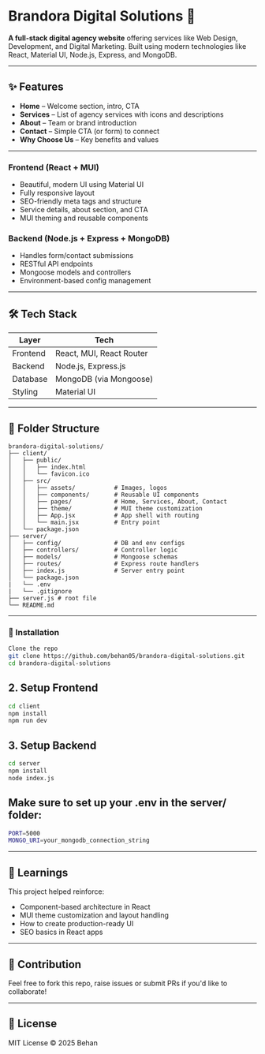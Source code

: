 # Brandora Digital Solutions 🚀

**A full-stack digital agency website** offering services like Web Design, Development, and Digital Marketing. Built using modern technologies like React, Material UI, Node.js, Express, and MongoDB.

---

## ✨ Features

- **Home** – Welcome section, intro, CTA
- **Services** – List of agency services with icons and descriptions
- **About** – Team or brand introduction
- **Contact** – Simple CTA (or form) to connect
- **Why Choose Us** – Key benefits and values
---

### Frontend (React + MUI)
- Beautiful, modern UI using Material UI
- Fully responsive layout
- SEO-friendly meta tags and structure
- Service details, about section, and CTA
- MUI theming and reusable components

### Backend (Node.js + Express + MongoDB)
- Handles form/contact submissions
- RESTful API endpoints
- Mongoose models and controllers
- Environment-based config management

---

## 🛠 Tech Stack

| Layer     | Tech                    |
|-----------|-------------------------|
| Frontend  | React, MUI, React Router |
| Backend   | Node.js, Express.js      |
| Database  | MongoDB (via Mongoose)   |
| Styling   | Material UI              |

---

## 📁 Folder Structure

```
brandora-digital-solutions/
├── client/
│   ├── public/
│   │   ├── index.html
│   │   └── favicon.ico
│   ├── src/
│   │   ├── assets/           # Images, logos
│   │   ├── components/       # Reusable UI components
│   │   ├── pages/            # Home, Services, About, Contact
│   │   ├── theme/            # MUI theme customization
│   │   ├── App.jsx           # App shell with routing
│   │   └── main.jsx          # Entry point
│   └── package.json
├── server/
│   ├── config/               # DB and env configs
│   ├── controllers/          # Controller logic
│   ├── models/               # Mongoose schemas
│   ├── routes/               # Express route handlers
│   ├── index.js              # Server entry point
│   └── package.json
|   └── .env
|   └── .gitignore
├── server.js # root file
└── README.md

```


---
### 🧩 Installation

```bash
Clone the repo
git clone https://github.com/behan05/brandora-digital-solutions.git
cd brandora-digital-solutions
```

## 2. Setup Frontend
```bash
cd client
npm install
npm run dev
```

## 3. Setup Backend
```bash
cd server
npm install
node index.js
```

## Make sure to set up your .env in the server/ folder:
```bash
PORT=5000
MONGO_URI=your_mongodb_connection_string

```

---

## 🧠 Learnings

This project helped reinforce:
- Component-based architecture in React
- MUI theme customization and layout handling
- How to create production-ready UI
- SEO basics in React apps

---

## 🤝 Contribution

Feel free to fork this repo, raise issues or submit PRs if you'd like to collaborate!

---

## 📃 License

MIT License © 2025 Behan






